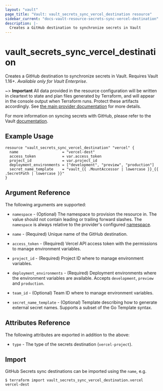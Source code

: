 ```yaml
---
layout: "vault"
page_title: "Vault: vault_secrets_sync_vercel_destination resource"
sidebar_current: "docs-vault-resource-secrets-sync-vercel-destination"
description: |-
  Creates a GitHub destination to synchronize secrets in Vault
---
```


# vault\_secrets\_sync\_vercel\_destination

Creates a GitHub destination to synchronize secrets in Vault. Requires Vault 1.16+.
*Available only for Vault Enterprise*.

~> **Important** All data provided in the resource configuration will be
written in cleartext to state and plan files generated by Terraform, and
will appear in the console output when Terraform runs. Protect these
artifacts accordingly. See
[the main provider documentation](../index.html)
for more details.

For more information on syncing secrets with GitHub, please refer to the Vault
[documentation](https://developer.hashicorp.com/vault/docs/sync/github).

## Example Usage

```hcl
resource "vault_secrets_sync_vercel_destination" "vercel" {
  name                    = "vercel-dest"
  access_token            = var.access_token
  project_id              = var.project_id
  deployment_environments = ["development", "preview", "production"]
  secret_name_template    = "vault_{{ .MountAccessor | lowercase }}_{{ .SecretPath | lowercase }}"
}
```

## Argument Reference

The following arguments are supported:

* `namespace` - (Optional) The namespace to provision the resource in.
  The value should not contain leading or trailing forward slashes.
  The `namespace` is always relative to the provider's configured [namespace](/docs/providers/vault/index.html#namespace).

* `name` - (Required) Unique name of the GitHub destination.

* `access_token` - (Required) Vercel API access token with the permissions to manage environment
  variables.

* `project_id` - (Required) Project ID where to manage environment variables.

* `deployment_environments` - (Required) Deployment environments where the environment variables
  are available. Accepts `development`, `preview` and `production`.

* `team_id` - (Optional) Team ID where to manage environment variables.

* `secret_name_template` - (Optional) Template describing how to generate external secret names.
  Supports a subset of the Go Template syntax.

## Attributes Reference

The following attributes are exported in addition to the above:

* `type` - The type of the secrets destination (`vercel-project`).

## Import

GitHub Secrets sync destinations can be imported using the `name`, e.g.

```
$ terraform import vault_secrets_sync_vercel_destination.vercel vercel-dest
```
